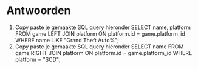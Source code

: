 # Antwoorden

1. Copy paste je gemaakte SQL query hieronder
    SELECT name, platform FROM game LEFT JOIN platform ON platform.id = game.platform_id WHERE name LIKE "Grand Theft Auto%";
2. Copy paste je gemaakte SQL query hieronder
    SELECT name FROM game RIGHT JOIN platform ON platform.id = game.platform_id WHERE platform = "SCD";


